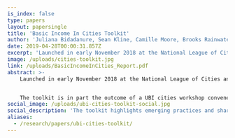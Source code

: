 ```yaml
---
is_index: false
type: papers
layout: papersingle
title: 'Basic Income In Cities Toolkit'
author: 'Juliana Bidadanure, Sean Kline, Camille Moore, Brooks Rainwater, & Catherine Thomas'
date: 2019-04-28T00:00:31.857Z
excerpt: 'Launched in early November 2018 at the National League of Cities annual meeting, the toolkit, Basic Income In Cities: A Guide to City Experiments and Pilot Projects, highlights emerging practices and shares insights on the process of designing UBI experiments in ways that are ethical, rigorous, informative and consequential for local and national policymaking.'
image: /uploads/cities-toolkit.jpg
link: /uploads/BasicIncomeInCities_Report.pdf
abstract: >-
    Launched in early November 2018 at the National League of Cities annual meeting, the toolkit, Basic Income In Cities: A Guide to City Experiments and Pilot Projects, highlights emerging practices and shares insights on the process of designing UBI experiments in ways that are ethical, rigorous, informative and consequential for local and national policymaking.


    The toolkit is in part the outcome of a UBI cities workshop convened by the Basic Income Lab in partnership with the National League of Cities (NLC) and the Economic Security Project in September 2017. Researchers and key stakeholders from the Stockton Economic Empowerment Demonstration, the Y Combinator’s Basic Income Project, the Universal Income Project and the Jain Family Institute also made valuable contributions.
social_image: /uploads/ubi-cities-toolkit-social.jpg
social_description: 'The toolkit highlights emerging practices and shares insights on the process of designing UBI experiments in ways that are ethical, rigorous, informative and consequential for local and national policymaking.'
aliases:
  - /research/papers/ubi-cities-toolkit/
---
```

 
